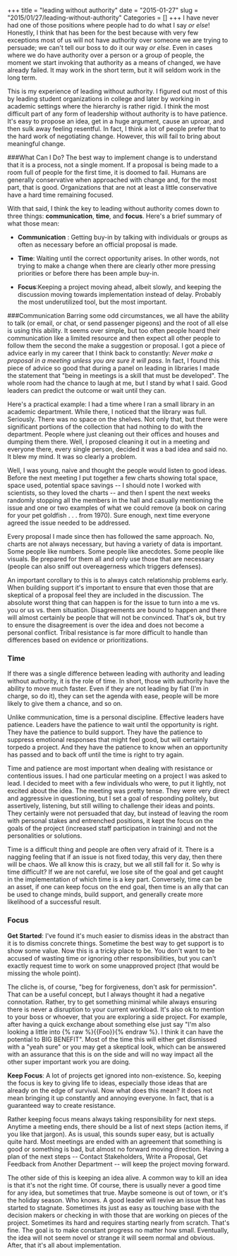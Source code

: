 +++
title = "leading without authority"
date = "2015-01-27"
slug = "2015/01/27/leading-without-authority"
Categories = []
+++
I have never had one of those positions where people had to do what I say _or else_! Honestly, I think that has been for the best because with very few exceptions most of us will not have authority over someone we are trying to persuade; we can't tell our boss to do it our way _or else_. Even in cases where we do have authority over a person or a group of people, the moment we start invoking that authority as a means of changed, we have already failed. It may work in the short term, but it will seldom work in the long term.

This is my experience of leading without authority. I figured out most of this by leading student organizations in college and later by working in academic settings where the hierarchy is rather rigid. I think the most difficult part of any form of leadership without authority is to have patience. It's easy to propose an idea, get in a huge argument, cause an uproar, and then sulk away feeling resentful. In fact, I think a lot of people prefer that to the hard work of negotiating change. However, this will fail to bring about meaningful change.

###What Can I Do?
The best way to implement change is to understand that it is a process, not a single moment. If a proposal is being made to a room full of people for the first time, it is doomed to fail. Humans are generally conservative when approached with change and, for the most part, that is good. Organizations that are not at least a little conservative have a hard time remaining focused.

With that said, I think the key to leading without authority comes down to three things: **communication**, **time**, and **focus**. Here's a brief summary of what those mean:

+ **Communication** : Getting buy-in by talking with individuals or groups as often as necessary before an official proposal is made.

+ **Time**: Waiting until the correct opportunity arises. In other words, not trying to make a change when there are clearly other more pressing priorities or before there has been ample buy-in.

+ **Focus**:Keeping a project moving ahead, albeit slowly, and keeping the discussion moving towards implementation instead of delay. Probably the most underutilized tool, but the most important.

###Communication
Barring some odd circumstances, we all have the ability to talk (or email, or chat, or send passenger pigeons) and the root of all else is using this ability. It seems over simple, but too often people hoard their communication like a limited resource and then expect all other people to follow them the second the make a suggestion or proposal. I got a piece of advice early in my career that I think back to constantly: *Never make a proposal in a meeting unless you are sure it will pass*. In fact, I found this piece of advice so good that during a panel on leading in libraries I made the statement that "being in meetings is a skill that must be developed". The whole room had the chance to laugh at me, but I stand by what I said. Good leaders can predict the outcome or wait until they can.

Here's a practical example: I had a time where I ran a small library in an academic department. While there, I noticed that the library was full. Seriously. There was no space on the shelves. Not only that, but there were significant portions of the collection that had nothing to do with the department. People where just cleaning out their offices and houses and dumping them there. Well, I proposed cleaning it out in a meeting and everyone there, every single person, decided it was a bad idea and said no. It blew my mind. It was so clearly a problem.

Well, I was young, naive and thought the people would listen to good ideas. Before the next meeting I put together a few charts showing total space, space used, potential space savings -- I should note I worked with scientists, so they loved the charts -- and then I spent the next weeks randomly stopping all the members in the hall and casually mentioning the issue and one or two examples of what we could remove (a book on caring for your pet goldfish . . . from 1970). Sure enough, next time everyone agreed the issue needed to be addressed.

Every proposal I made since then has followed the same approach. No, charts are not always necessary, but having a variety of data is important. Some people like numbers. Some people like anecdotes. Some people like visuals. Be prepared for them all and only use those that are necessary (people can also sniff out overeagerness which triggers defenses).

An important corollary to this is to always catch relationship problems early. When building support it's important to ensure that even those that are skeptical of a proposal feel they are included in the discussion. The absolute worst thing that can happen is for the issue to turn into a me vs. you or us vs. them situation. Disagreements are bound to happen and there will almost certainly be people that will not be convinced. That's ok, but try to ensure the disagreement is over the idea and does not become a personal conflict. Tribal resistance is far more difficult to handle than differences based on evidence or prioritizations.

### Time
If there was a single difference between leading with authority and leading without authority, it is the role of time. In short, those with authority have the ability to move much faster. Even if they are not leading by fiat (I'm in charge, so do it), they can set the agenda with ease, people will be more likely to give them a chance, and so on.

Unlike communication, time is a personal discipline. Effective leaders have patience. Leaders have the patience to wait until the opportunity is right. They have the patience to build support. They have the patience to suppress emotional responses that might feel good, but will certainly torpedo a project. And they have the patience to know when an opportunity has passed and to back off until the time is right to try again.

Time and patience are most important when dealing with resistance or contentious issues. I had one particular meeting on a project I was asked to lead. I decided to meet with a few individuals who were, to put it lightly, not excited about the idea. The meeting was pretty tense. They were very direct and aggressive in questioning, but I set a goal of responding politely, but assertively, listening, but still willing to challenge their ideas and points. They certainly were not persuaded that day, but instead of leaving the room with personal stakes and entrenched positions, it kept the focus on the goals of the project (increased staff participation in training) and not the personalities or solutions.

Time is a difficult thing and people are often very afraid of it. There is a nagging feeling that if an issue is not fixed today, this very day, then there will be chaos. We all know this is crazy, but we all still fall for it. So why is time difficult? If we are not careful, we lose site of the goal and get caught in the implementation of which time is a key part. Conversely, time can be an asset, if one can keep focus on the end goal, then time is an ally that can be used to change minds, build support, and generally create more likelihood of a successful result.

### Focus

**Get Started**: I've found it's much easier to dismiss ideas in the abstract than it is to dismiss concrete things. Sometime the best way to get support is to show some value. Now this is a tricky place to be. You don't want to be accused of wasting time or ignoring other responsibilities, but you can't exactly request time to work on some unapproved project (that would be missing the whole point).

The cliche is, of course, "beg for forgiveness, don't ask for permission". That can be a useful concept, but I always thought it had a negative connotation. Rather, try to get something minimal while always ensuring there is never a disruption to your current workload. It's also ok to mention to your boss or whoever, that you are exploring a side project. For example, after having a quick exchange about something else just say "I'm also looking a little into {% raw %}\{\{Foo\}\}{% endraw %}. I think it can have the potential to BIG BENEFIT". Most of the time this will either get dismissed with a "yeah sure" or you may get a skeptical look, which can be answered with an assurance that this is on the side and will no way impact all the other super important work you are doing.

**Keep Focus**: A lot of projects get ignored into non-existence. So, keeping the focus is key to giving life to ideas, especially those ideas that are already on the edge of survival. Now what does this mean? It does not mean bringing it up constantly and annoying everyone. In fact, that is a guaranteed way to create resistance. 

Rather keeping focus means always taking responsibility for next steps. Anytime a meeting ends, there should be a list of next steps (action items, if you like that jargon). As is usual, this sounds super easy, but is actually quite hard. Most meetings are ended with an agreement that something is good or something is bad, but almost no forward moving direction. Having a plan of the next steps -- Contact Stakeholders, Write a Proposal, Get Feedback from Another Department -- will keep the project moving forward.

The other side of this is keeping an idea alive. A common way to kill an idea is that it's not the right time. Of course, there is usually never a good time for any idea, but sometimes that true. Maybe someone is out of town, or it's the holiday season. Who knows. A good leader will revive an issue that has started to stagnate. Sometimes its just as easy as touching base with the decision makers or checking in with those that are working on pieces of the project. Sometimes its hard and requires starting nearly from scratch. That's fine. The goal is to make constant progress no matter how small. Eventually, the idea will not seem novel or strange it will seem normal and obvious. After, that it's all about implementation.
